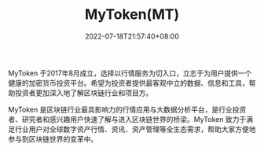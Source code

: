 ﻿---
weight: 
title: "MyToken(MT)"
description: "MyToken 于2017年8月成立，选择以行情服务为切入口，立志于为用户提供一个健康的加密货币投资平台"
date: 2022-07-18T21:57:40+08:00
lastmod: 2022-07-18T16:45:40+08:00
draft: false
authors: ["seven"]
featuredImage: "mytokenmt.webp"
link: "https://mytoken.io/"
tags: ["数字代币","MyToken(MT)"]
categories: ["navigation"]
navigation: ["数字代币"]
lightgallery: true
toc: true
pinned: false
recommend: false
recommend1: false
---
MyToken 于2017年8月成立，选择以行情服务为切入口，立志于为用户提供一个健康的加密货币投资平台。希望为投资者提供最客观中立的数据、信息和工具，帮助投资者更加深入地了解区块链行业和项目方。

MyToken 是区块链行业最具影响力的行情应用与大数据分析平台，是行业投资者、研究者和感兴趣用户快速了解与进入区块链世界的桥梁。MyToken 致力于满足行业用户对全球数字资产行情、资讯、资产管理等全生态需求，帮助大家方便地参与到区块链世界的变革中。